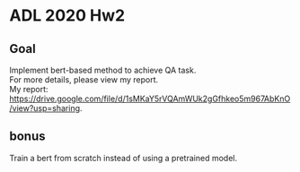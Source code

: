 # ADL 2020 Hw2

## Goal
Implement bert-based method to achieve QA task.  
For more details, please view my report.  
My report: https://drive.google.com/file/d/1sMKaY5rVQAmWUk2gGfhkeo5m967AbKnO/view?usp=sharing.

## bonus
Train a bert from scratch instead of using a pretrained model.
